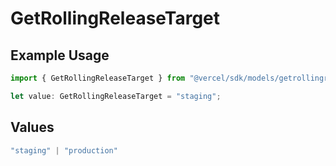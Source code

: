 # GetRollingReleaseTarget

## Example Usage

```typescript
import { GetRollingReleaseTarget } from "@vercel/sdk/models/getrollingreleaseop.js";

let value: GetRollingReleaseTarget = "staging";
```

## Values

```typescript
"staging" | "production"
```